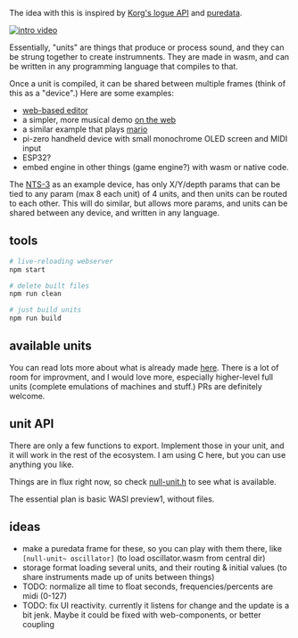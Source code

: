 The idea with this is inspired by [Korg's logue API](https://korginc.github.io/logue-sdk/) and [puredata](https://puredata.info/).

[![intro video](https://img.youtube.com/vi/69S7uBG3oiI/0.jpg)](https://youtu.be/69S7uBG3oiI)

Essentially, "units" are things that produce or process sound, and they can be strung together to create instrumnents. They are made in wasm, and can be written in any programming language that compiles to that.

Once a unit is compiled, it can be shared between multiple frames (think of this as a "device".) Here are some examples:

- [web-based editor](http://konsumer.js.org/null-units/)
- a simpler, more musical demo [on the web](https://konsumer.js.org/null-units/rickroll.htm)
- a similar example that plays [mario](https://konsumer.js.org/null-units/mario.htm)
- pi-zero handheld device with small monochrome OLED screen and MIDI input
- ESP32?
- embed engine in other things (game engine?) with wasm or native code.

The [NTS-3](https://www.korg.com/us/products/dj/nts_3/) as an example device, has only X/Y/depth params that can be tied to any param (max 8 each unit) of 4 units, and then units can be routed to each other. This will do similar, but allows more params, and units can be shared between any device, and written in any language.

## tools

```bash
# live-reloading webserver
npm start

# delete built files
npm run clean

# just build units
npm run build
```

## available units

You can read lots more about what is already made [here](UNITS.md). There is a lot of room for improvment, and I would love more, especially higher-level full units (complete emulations of machines and stuff.) PRs are definitely welcome.


## unit API

There are only a few functions to export. Implement those in your unit, and it will work in the rest of the ecosystem. I am using C here, but you can use anything you like.

Things are in flux right now, so check [null-unit.h](units/null-unit.h) to see what is available.

The essential plan is basic WASI preview1, without files.


## ideas

- make a puredata frame for these, so you can play with them there, like `[null-unit~ oscillator]` (to load oscillator.wasm from central dir)
- storage format loading several units, and their routing & initial values (to share instruments made up of units between things)
- TODO: normalize all time to float seconds, frequencies/percents are midi (0-127)
- TODO: fix UI reactivity. currently it listens for change and the update is a bit jenk. Maybe it could be fixed with web-components, or better coupling
